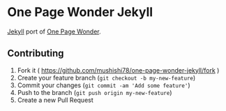 # One Page Wonder Jekyll

[Jekyll](https://github.com/jekyll/jekyll) port of [One Page Wonder](https://github.com/IronSummitMedia/startbootstrap-one-page-wonder).

## Contributing

1. Fork it ( https://github.com/mushishi78/one-page-wonder-jekyll/fork )
2. Create your feature branch (`git checkout -b my-new-feature`)
3. Commit your changes (`git commit -am 'Add some feature'`)
4. Push to the branch (`git push origin my-new-feature`)
5. Create a new Pull Request
